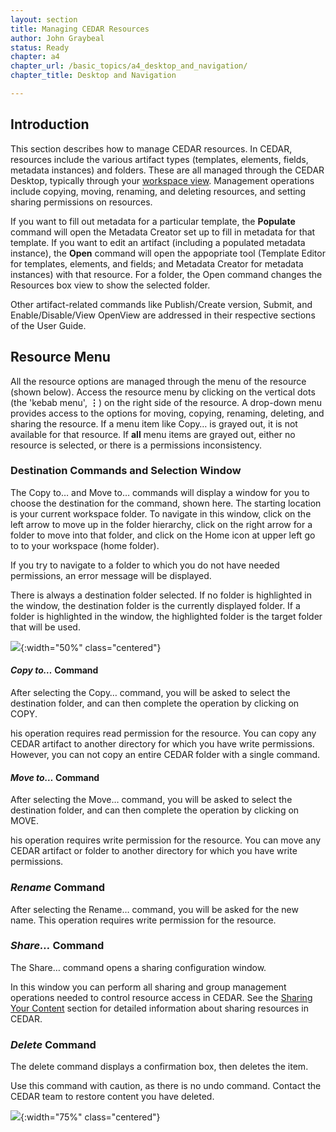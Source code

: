 ```yaml
---
layout: section
title: Managing CEDAR Resources
author: John Graybeal
status: Ready
chapter: a4
chapter_url: /basic_topics/a4_desktop_and_navigation/
chapter_title: Desktop and Navigation

---
```

## **Introduction**

This section describes how to manage CEDAR resources. In CEDAR, resources include the various artifact types (templates, elements, fields, metadata instances) and folders. These are all managed through the CEDAR Desktop,
typically through your [workspace view](https://metadatacenter.github.io/cedar-manual/sections/a4/your_cedar_workspace/). 
Management operations include copying, moving, renaming, and deleting resources, and
setting sharing permissions on resources. 

If you want to fill out metadata for a particular template, 
the **Populate** command will open the Metadata Creator set up to fill in metadata for that template. 
If you want to edit an artifact (including a populated metadata instance), 
the **Open** command will open the appopriate tool 
(Template Editor for templates, elements, and fields; and Metadata Creator for metadata instances) with that resource. 
For a folder, the Open command changes the Resources box view to show the selected folder.

Other artifact-related commands like Publish/Create version, Submit, and Enable/Disable/View OpenView are addressed 
in their respective sections of the User Guide.

## **Resource Menu**

All the resource options are managed through the menu of the resource (shown below). 
Access the resource menu by clicking on the vertical dots (the 'kebab menu', **⋮**) on the right side of the resource.
A drop-down menu provides access to the options for moving, copying, renaming, deleting, and sharing the resource.
If a menu item like Copy… is grayed out, it is not available for that resource.
If **all** menu items are grayed out, either no resource is selected, or there is a permissions inconsistency.

### Destination Commands and Selection Window

The Copy to… and Move to… commands will display a window for you to choose the destination for the command, shown here. 
The starting location is your current workspace folder.
To navigate in this window, click on the left arrow to move up in the folder hierarchy, 
click on the right arrow for a folder to move into that folder, and 
click on the Home icon at upper left go to to your workspace (home folder).

If you try to navigate to a folder to which you do not have needed permissions, an error message will be displayed. 

There is always a destination folder selected.
If no folder is highlighted in the window, the destination folder is the currently displayed folder.
If a folder is highlighted in the window, the highlighted folder is the target folder that will be used.

![](https://github.com/metadatacenter/cedar-manual/raw/master/docs/assets/imgs/destination-selection-window-20190912.png){:width="50%" class="centered"}

#### ***Copy to…*** Command

After selecting the Copy… command, you will be asked to select the destination folder, and can then complete the operation by clicking on COPY.

his operation requires read permission for the resource.
You can copy any CEDAR artifact to another directory for which you have write permissions. 
However, you can not copy an entire CEDAR folder with a single command. 

#### ***Move to…*** Command

After selecting the Move… command, you will be asked to select the destination folder, and can then complete the operation by clicking on MOVE. 

his operation requires write permission for the resource.
You can move any CEDAR artifact or folder to another directory for which you have write permissions. 

### ***Rename*** Command

After selecting the Rename… command, you will be asked for the new name. This operation requires write permission for the resource.

### ***Share…*** Command

The Share… command opens a sharing configuration window. 

In this window you can perform all sharing and group management operations needed to control resource access in CEDAR.
See the [Sharing Your Content](https://metadatacenter.github.io/cedar-manual/basic_topics/a6_sharing_your_content/) 
section for detailed information about sharing resources in CEDAR.

### ***Delete*** Command

The delete command displays a confirmation box, then deletes the item. 

Use this command with caution, as there is no undo command. Contact the CEDAR team to restore content you have deleted.

![](https://github.com/metadatacenter/cedar-manual/raw/master/docs/assets/imgs/cedar-resource-menu-20190912.png){:width="75%" class="centered"}
